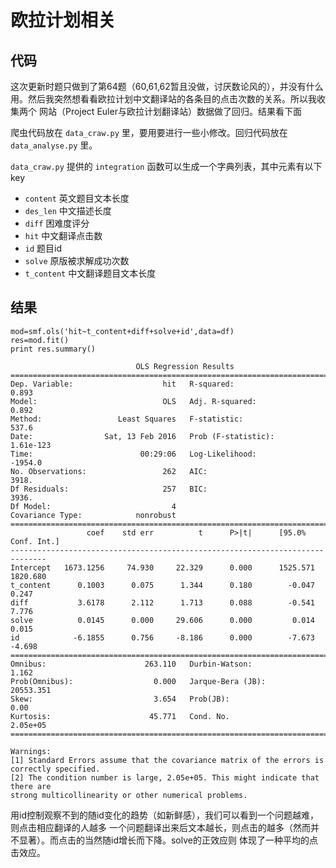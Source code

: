 # 欧拉计划相关

## 代码


这次更新时题只做到了第64题（60,61,62暂且没做，讨厌数论风的），并没有什么用。然后我突然想看看欧拉计划中文翻译站的各条目的点击次数的关系。所以我收集两个
网站（Project Euler与欧拉计划翻译站）数据做了回归。结果看下面


爬虫代码放在 `data_craw.py` 里，要用要进行一些小修改。回归代码放在 `data_analyse.py` 里。

`data_craw.py` 提供的 `integration` 函数可以生成一个字典列表，其中元素有以下key

* `content` 英文题目文本长度
* `des_len` 中文描述长度
* `diff` 困难度评分
* `hit` 中文翻译点击数
* `id` 题目id
* `solve` 原版被求解成功次数
* `t_content` 中文翻译题目文本长度

## 结果


	mod=smf.ols('hit~t_content+diff+solve+id',data=df)
	res=mod.fit()
	print res.summary()

								OLS Regression Results                            
	==============================================================================
	Dep. Variable:                    hit   R-squared:                       0.893
	Model:                            OLS   Adj. R-squared:                  0.892
	Method:                 Least Squares   F-statistic:                     537.6
	Date:                Sat, 13 Feb 2016   Prob (F-statistic):          1.61e-123
	Time:                        00:29:06   Log-Likelihood:                -1954.0
	No. Observations:                 262   AIC:                             3918.
	Df Residuals:                     257   BIC:                             3936.
	Df Model:                           4                                         
	Covariance Type:            nonrobust                                         
	==============================================================================
					 coef    std err          t      P>|t|      [95.0% Conf. Int.]
	------------------------------------------------------------------------------
	Intercept   1673.1256     74.930     22.329      0.000      1525.571  1820.680
	t_content      0.1003      0.075      1.344      0.180        -0.047     0.247
	diff           3.6178      2.112      1.713      0.088        -0.541     7.776
	solve          0.0145      0.000     29.606      0.000         0.014     0.015
	id            -6.1855      0.756     -8.186      0.000        -7.673    -4.698
	==============================================================================
	Omnibus:                      263.110   Durbin-Watson:                   1.162
	Prob(Omnibus):                  0.000   Jarque-Bera (JB):            20553.351
	Skew:                           3.654   Prob(JB):                         0.00
	Kurtosis:                      45.771   Cond. No.                     2.05e+05
	==============================================================================

	Warnings:
	[1] Standard Errors assume that the covariance matrix of the errors is correctly specified.
	[2] The condition number is large, 2.05e+05. This might indicate that there are
	strong multicollinearity or other numerical problems.
	
用id控制观察不到的随id变化的趋势（如新鲜感），我们可以看到一个问题越难，则点击相应翻译的人越多
一个问题翻译出来后文本越长，则点击的越多（然而并不显著）。而点击的当然随id增长而下降。solve的正效应则
体现了一种平均的点击效应。